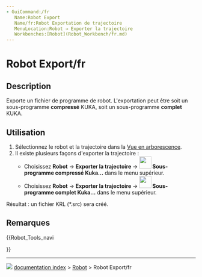 ```yaml
---
- GuiCommand:/fr
   Name:Robot Export
   Name/fr:Robot Exportation de trajectoire
   MenuLocation:Robot → Exporter la trajectoire
   Workbenches:[Robot](Robot_Workbench/fr.md)
---
```


# Robot Export/fr

## Description

Exporte un fichier de programme de robot. L\'exportation peut être soit un sous-programme **compressé** KUKA, soit un sous-programme **complet** KUKA.

## Utilisation

1.  Sélectionnez le robot et la trajectoire dans la [Vue en arborescence](Tree_view/fr.md).
2.  Il existe plusieurs façons d\'exporter la trajectoire :
    -   Choisissez **Robot** → **Exporter la trajectoire** → **<img src="images/Robot_Export.svg" width=32px> Sous-programme compressé Kuka...** dans le menu supérieur.
    -   Choisissez **Robot** → **Exporter la trajectoire** → **<img src="images/Robot_Export.svg" width=32px> Sous-programme complet Kuka...** dans le menu supérieur.

Résultat : un fichier KRL (\*.src) sera créé.

## Remarques





{{Robot_Tools_navi

}}



---
![](images/Right_arrow.png) [documentation index](../README.md) > [Robot](Robot_Workbench.md) > Robot Export/fr
